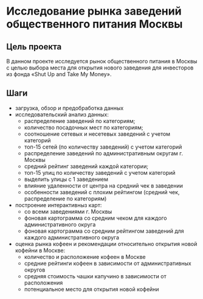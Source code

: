 # Исследование рынка заведений общественного питания Москвы
## Цель проекта
В данном проекте исследуется рынок общественного питания в Москвы с целью выбора места для открытия нового заведения для инвесторов из фонда «Shut Up and Take My Money».
## Шаги
* загрузка, обзор и предобработка данных
* исследовательский анализ данных:
  * распределение заведений по категориям;
  * количество посадочных мест по категориям;
  * соотношение сетевых и несетевых заведений с учетом категорий
  * топ-15 сетей (по количеству заведений) с учетом категорий
  * распределение заведений по административным округам г. Москвы
  * средний рейтинг заведений каждой категории;
  * топ-15 улиц по количеству заведений с учетом категорий
  * выделить улицы с 1 заведением
  * влияние удаленности от центра на средний чек в заведении
  * особенности заведений с плохим рейтингом (средний чек, распределение по категориям)
* построение интерактивныз карт:
  * со всеми заведениями г. Москвы
  * фоновая картограмма со средним чеком для каждого административного округа
  * фоновая картограмма со средним рейтингом заведений для каждого административного округа
* оценка рынка кофеен и рекомендации относительно открытия новой кофейни в Москве:
  * количество и расположение кофеен в Москве
  * средние рейтинги кофеен в зависимости от административных округов
  * средняя стоимость чашки капучино в зависимости от расположения
  * потенциальное место для открытия новой кофейни
